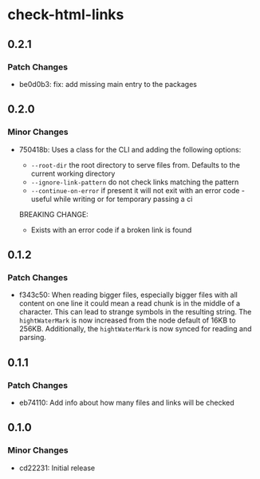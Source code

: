 # check-html-links

## 0.2.1

### Patch Changes

- be0d0b3: fix: add missing main entry to the packages

## 0.2.0

### Minor Changes

- 750418b: Uses a class for the CLI and adding the following options:

  - `--root-dir` the root directory to serve files from. Defaults to the current working directory
  - `--ignore-link-pattern` do not check links matching the pattern
  - `--continue-on-error` if present it will not exit with an error code - useful while writing or for temporary passing a ci

  BREAKING CHANGE:

  - Exists with an error code if a broken link is found

## 0.1.2

### Patch Changes

- f343c50: When reading bigger files, especially bigger files with all content on one line it could mean a read chunk is in the middle of a character. This can lead to strange symbols in the resulting string. The `hightWaterMark` is now increased from the node default of 16KB to 256KB. Additionally, the `hightWaterMark` is now synced for reading and parsing.

## 0.1.1

### Patch Changes

- eb74110: Add info about how many files and links will be checked

## 0.1.0

### Minor Changes

- cd22231: Initial release
